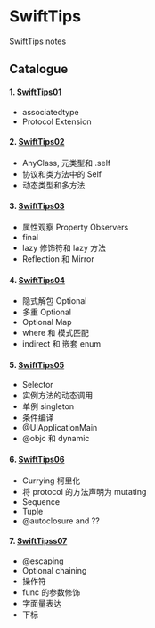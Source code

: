 # SwiftTips
SwiftTips notes
## Catalogue
#### 1. [SwiftTips01](https://github.com/wanqingrongruo/SwiftTips/tree/master/SwiftTips01.playground)
* associatedtype
*  Protocol Extension 

#### 2. [SwiftTips02](https://github.com/wanqingrongruo/SwiftTips/tree/master/SwiftTips02.playground)
* AnyClass, 元类型和 .self
* 协议和类方法中的 Self
* 动态类型和多方法

#### 3. [SwiftTips03](https://github.com/wanqingrongruo/SwiftTips/tree/master/SwiftTips03.playground)
* 属性观察 Property Observers
* final
* lazy 修饰符和 lazy 方法
* Reflection 和 Mirror

#### 4. [SwiftTips04](https://github.com/wanqingrongruo/SwiftTips/tree/master/SwiftTips04.playground)
* 隐式解包 Optional
* 多重 Optional
* Optional Map
* where 和 模式匹配
* indirect 和 嵌套 enum

#### 5. [SwiftTips05](https://github.com/wanqingrongruo/SwiftTips/tree/master/SwiftTips05.playground)
* Selector
* 实例方法的动态调用
* 单例 singleton
* 条件编译
* @UIApplicationMain
* @objc 和 dynamic

#### 6. [SwiftTips06](https://github.com/wanqingrongruo/SwiftTips/tree/master/SwiftTips06.playground)
* Currying 柯里化
* 将 protocol 的方法声明为 mutating
* Sequence
* Tuple
* @autoclosure and ??

#### 7. [SwiftTipss07](https://github.com/wanqingrongruo/SwiftTips/tree/master/SwiftTips07.playground)
* @escaping
* Optional chaining
* 操作符
* func 的参数修饰
* 字面量表达
* 下标

